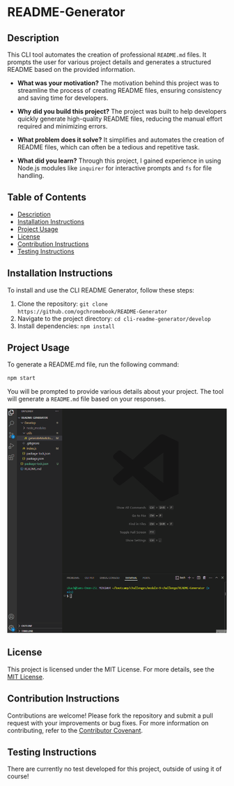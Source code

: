 # README-Generator

## Description

This CLI tool automates the creation of professional `README.md` files. It prompts the user for various project details and generates a structured README based on the provided information.

- **What was your motivation?** 
  The motivation behind this project was to streamline the process of creating README files, ensuring consistency and saving time for developers.

- **Why did you build this project?** 
  The project was built to help developers quickly generate high-quality README files, reducing the manual effort required and minimizing errors.

- **What problem does it solve?** 
  It simplifies and automates the creation of README files, which can often be a tedious and repetitive task.

- **What did you learn?** 
  Through this project, I gained experience in using Node.js modules like `inquirer` for interactive prompts and `fs` for file handling.

## Table of Contents

- [Description](#description)
- [Installation Instructions](#installation-instructions)
- [Project Usage](#project-usage)
- [License](#license)
- [Contribution Instructions](#contribution-instructions)
- [Testing Instructions](#testing-instructions)

## Installation Instructions

To install and use the CLI README Generator, follow these steps:

1. Clone the repository: `git clone https://github.com/ogchromebook/README-Generator`
2. Navigate to the project directory: `cd cli-readme-generator/develop`
3. Install dependencies: `npm install`

## Project Usage

To generate a README.md file, run the following command:

```bash
npm start
```

You will be prompted to provide various details about your project. The tool will generate a `README.md` file based on your responses.

![Example Usage](./Develop/assets/readme-cli-test.gif)

## License

This project is licensed under the MIT License. For more details, see the [MIT License](https://opensource.org/licenses/MIT).

## Contribution Instructions

Contributions are welcome! Please fork the repository and submit a pull request with your improvements or bug fixes. For more information on contributing, refer to the [Contributor Covenant](https://www.contributor-covenant.org/).

## Testing Instructions

There are currently no test developed for this project, outside of using it of course!

